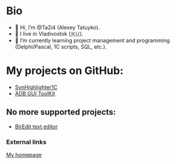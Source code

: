 # Bio
- 👋 Hi, I’m @Ta2i4 (Alexey Tatuyko).
- 👀 I live in Vladivostok (:ru:).
- 🌱 I’m currently learning project management and programming (Delphi/Pascal, 1C scripts, SQL, etc.).


# My projects on GitHub:
- [SynHighlighter1C](https://github.com/Ta2i4/SynHighlighter1C)
- [ADB GUI ToolKit](https://github.com/Ta2i4/adb-gui-toolkit)


## No more supported projects:
- [BirEdit text editor](http://biredit.ta2i4.ru/)


### External links
[My homepage](http://ta2i4.ru/)